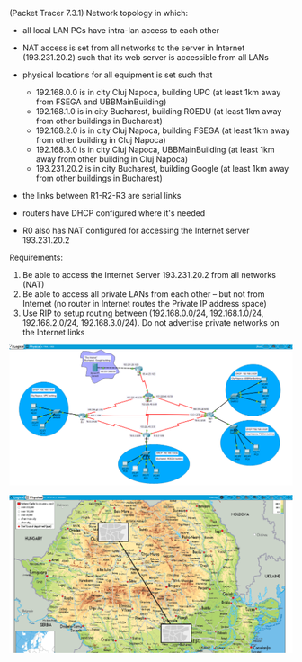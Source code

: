 
(Packet Tracer 7.3.1) Network topology in which:

- all local LAN PCs  have intra-lan access to each other
- NAT access is set from all networks to the server in Internet (193.231.20.2) such that its web server is accessible from all LANs
- physical locations for all equipment is set such that

	- 192.168.0.0 is in city Cluj Napoca, building UPC (at least 1km away from FSEGA and UBBMainBuilding)
	- 192.168.1.0 is in city Bucharest, building ROEDU (at least 1km away from other buildings in Bucharest)
	- 192.168.2.0 is in city Cluj Napoca, building FSEGA (at least 1km away from other building in Cluj Napoca)
	- 192.168.3.0 is in city Cluj Napoca, UBBMainBuilding (at least 1km away from other building in Cluj Napoca)
	- 193.231.20.2 is in city Bucharest, building Google (at least 1km away from other buildings in Bucharest)

- the links between R1-R2-R3 are serial links
- routers have DHCP configured where it's needed
- R0 also has NAT configured for accessing the Internet server 193.231.20.2

Requirements:
1.   Be able to access the Internet Server 193.231.20.2 from all networks (NAT)
2.   Be able to access all private LANs from each other – but not from Internet (no router in Internet routes the Private IP address space)
3.   Use RIP to setup routing between (192.168.0.0/24, 192.168.1.0/24, 192.168.2.0/24, 192.168.3.0/24). Do not advertise private networks on the Internet links

![alt text](https://github.com/StefanCsPurge/Computer-Networks/blob/main/PacketTracer%20Project_3%20RIP%2CNAT%2CPhysical%2CCloud/Logical-Topology.png)

![alt text](https://github.com/StefanCsPurge/Computer-Networks/blob/main/PacketTracer%20Project_3%20RIP%2CNAT%2CPhysical%2CCloud/Physical.png)
